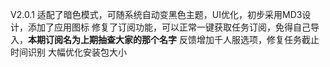 V2.0.1
适配了暗色模式，可随系统自动变黑色主题，UI优化，初步采用MD3设计，添加了应用图标
修复了订阅功能，可以正常一键获取任务订阅，免得自己导入，**本期订阅名为上期抽查大家的那个名字**
反馈增加千人服选项，修复任务截止时间识别
大幅优化安装包大小